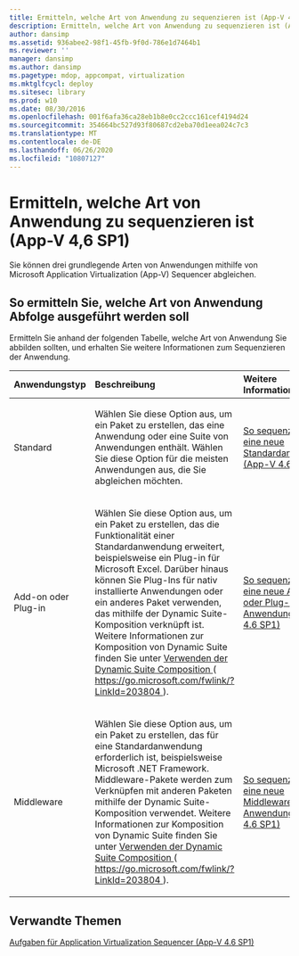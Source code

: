 ```yaml
---
title: Ermitteln, welche Art von Anwendung zu sequenzieren ist (App-V 4,6 SP1)
description: Ermitteln, welche Art von Anwendung zu sequenzieren ist (App-V 4,6 SP1)
author: dansimp
ms.assetid: 936abee2-98f1-45fb-9f0d-786e1d7464b1
ms.reviewer: ''
manager: dansimp
ms.author: dansimp
ms.pagetype: mdop, appcompat, virtualization
ms.mktglfcycl: deploy
ms.sitesec: library
ms.prod: w10
ms.date: 08/30/2016
ms.openlocfilehash: 001f6afa36ca28eb1b8e0cc2ccc161cef4194d24
ms.sourcegitcommit: 354664bc527d93f80687cd2eba70d1eea024c7c3
ms.translationtype: MT
ms.contentlocale: de-DE
ms.lasthandoff: 06/26/2020
ms.locfileid: "10807127"
---
```

# Ermitteln, welche Art von Anwendung zu sequenzieren ist (App-V 4,6 SP1)


Sie können drei grundlegende Arten von Anwendungen mithilfe von Microsoft Application Virtualization (App-V) Sequencer abgleichen.

## So ermitteln Sie, welche Art von Anwendung Abfolge ausgeführt werden soll


Ermitteln Sie anhand der folgenden Tabelle, welche Art von Anwendung Sie abbilden sollten, und erhalten Sie weitere Informationen zum Sequenzieren der Anwendung.

<table>
<colgroup>
<col width="33%" />
<col width="33%" />
<col width="33%" />
</colgroup>
<thead>
<tr class="header">
<th align="left">Anwendungstyp</th>
<th align="left">Beschreibung</th>
<th align="left">Weitere Informationen</th>
</tr>
</thead>
<tbody>
<tr class="odd">
<td align="left"><p>Standard</p></td>
<td align="left"><p>Wählen Sie diese Option aus, um ein Paket zu erstellen, das eine Anwendung oder eine Suite von Anwendungen enthält. Wählen Sie diese Option für die meisten Anwendungen aus, die Sie abgleichen möchten.</p></td>
<td align="left"><p><a href="how-to-sequence-a-new-standard-application--app-v-46-sp1-.md" data-raw-source="[How to Sequence a New Standard Application (App-V 4.6 SP1)](how-to-sequence-a-new-standard-application--app-v-46-sp1-.md)">So sequenzieren Sie eine neue Standardanwendung (App-V 4.6 SP1)</a></p></td>
</tr>
<tr class="even">
<td align="left"><p>Add-on oder Plug-in</p></td>
<td align="left"><p>Wählen Sie diese Option aus, um ein Paket zu erstellen, das die Funktionalität einer Standardanwendung erweitert, beispielsweise ein Plug-in für Microsoft Excel. Darüber hinaus können Sie Plug-Ins für nativ installierte Anwendungen oder ein anderes Paket verwenden, das mithilfe der Dynamic Suite-Komposition verknüpft ist. Weitere Informationen zur Komposition von Dynamic Suite finden Sie unter <a href="https://go.microsoft.com/fwlink/?LinkId=203804" data-raw-source="[How To Use Dynamic Suite Composition](https://go.microsoft.com/fwlink/?LinkId=203804)"> Verwenden der Dynamic Suite Composition </a> ( <a href="https://go.microsoft.com/fwlink/?LinkId=203804" data-raw-source="https://go.microsoft.com/fwlink/?LinkId=203804"> https://go.microsoft.com/fwlink/?LinkId=203804 </a> ).</p></td>
<td align="left"><p><a href="how-to-sequence-a-new-add-on-or-plug-in-application--app-v-46-sp1-.md" data-raw-source="[How to Sequence a New Add-on or Plug-in Application (App-V 4.6 SP1)](how-to-sequence-a-new-add-on-or-plug-in-application--app-v-46-sp1-.md)">So sequenzieren Sie eine neue Add-On- oder Plug-In-Anwendung (App-V 4.6 SP1)</a></p></td>
</tr>
<tr class="odd">
<td align="left"><p>Middleware</p></td>
<td align="left"><p>Wählen Sie diese Option aus, um ein Paket zu erstellen, das für eine Standardanwendung erforderlich ist, beispielsweise Microsoft .NET Framework. Middleware-Pakete werden zum Verknüpfen mit anderen Paketen mithilfe der Dynamic Suite-Komposition verwendet. Weitere Informationen zur Komposition von Dynamic Suite finden Sie unter <a href="https://go.microsoft.com/fwlink/?LinkId=203804" data-raw-source="[How To Use Dynamic Suite Composition](https://go.microsoft.com/fwlink/?LinkId=203804)"> Verwenden der Dynamic Suite Composition </a> ( <a href="https://go.microsoft.com/fwlink/?LinkId=203804" data-raw-source="https://go.microsoft.com/fwlink/?LinkId=203804"> https://go.microsoft.com/fwlink/?LinkId=203804 </a> ).</p></td>
<td align="left"><p><a href="how-to-sequence-a-new-middleware-application--app-v-46-sp1-.md" data-raw-source="[How to Sequence a New Middleware Application (App-V 4.6 SP1)](how-to-sequence-a-new-middleware-application--app-v-46-sp1-.md)">So sequenzieren Sie eine neue Middleware Anwendung (App-V 4.6 SP1)</a></p></td>
</tr>
</tbody>
</table>

 

## Verwandte Themen


[Aufgaben für Application Virtualization Sequencer (App-V 4.6 SP1)](tasks-for-the-application-virtualization-sequencer--app-v-46-sp1-.md)

 

 





